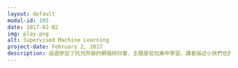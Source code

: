 ```yaml
---
layout: default
modal-id: 105
date: 2017-02-02
img: play.png
alt: Supervised Machine Learning
project-date: February 2, 2017
description: 這週參加了托兒所辦的網路研討會，主題是從玩樂中學習。講者描述小孩們也許不自覺，但他們大部分從事的活動都是在玩樂，而每次玩樂都是一個學習的機會。我自己比較喜歡的解釋是：小孩們喜歡把所有活動都視為玩樂，因此變得比較有趣。那我從今以後也要把所有活動都視為玩樂。每次跟小孩們接觸的時候，總是有新的人生哲學體驗。<p>
---
```

